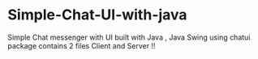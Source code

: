 # Simple-Chat-UI-with-java
Simple Chat messenger with UI built with Java , Java Swing using chatui package contains 2 files Client and Server !!
